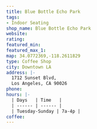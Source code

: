 ```yaml
---
title: Blue Bottle Echo Park
tags:
- Indoor Seating
shop_name: Blue Bottle Echo Park
website: 
rating: 
featured_min: 
featured_max_1: 
map: 34.0772369,-118.2611829
type: Coffee Shop
city: Downtown LA
address: |-
  1712 Sunset Blvd,
  Los Angeles, CA 90026
phone: 
hours: |-
  | Days   | Time   |
  | ------ | ------ |
  | Tuesday-Sunday | 7a-4p |
coffee: 
---
```


